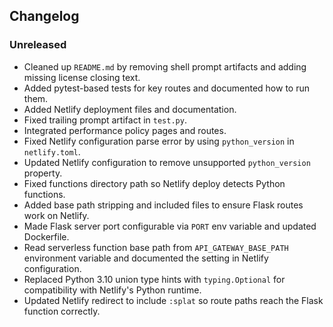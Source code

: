 ## Changelog

### Unreleased
- Cleaned up `README.md` by removing shell prompt artifacts and adding missing license closing text.
- Added pytest-based tests for key routes and documented how to run them.
- Added Netlify deployment files and documentation.
- Fixed trailing prompt artifact in `test.py`.
- Integrated performance policy pages and routes.
- Fixed Netlify configuration parse error by using `python_version` in `netlify.toml`.
- Updated Netlify configuration to remove unsupported `python_version` property.
- Fixed functions directory path so Netlify deploy detects Python functions.
- Added base path stripping and included files to ensure Flask routes work on Netlify.
- Made Flask server port configurable via `PORT` env variable and updated Dockerfile.
- Read serverless function base path from `API_GATEWAY_BASE_PATH` environment
  variable and documented the setting in Netlify configuration.
- Replaced Python 3.10 union type hints with `typing.Optional` for
  compatibility with Netlify's Python runtime.
- Updated Netlify redirect to include `:splat` so route paths reach the Flask
  function correctly.
